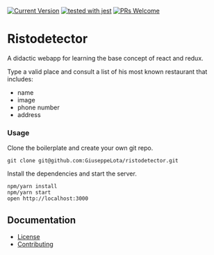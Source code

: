 [![Current Version](https://img.shields.io/npm/v/code.svg)](https://www.npmjs.org/package/code)
[![tested with jest](https://img.shields.io/badge/tested_with-jest-99424f.svg)](https://github.com/facebook/jest)
[![PRs Welcome](https://img.shields.io/badge/PRs-welcome-brightgreen.svg)](https://reactjs.org/docs/how-to-contribute.html#your-first-pull-request)

# Ristodetector

A didactic webapp for learning the base concept of react and redux.

Type a valid place and consult a list of his most known restaurant that includes:
 * name
 * image
 * phone number
 * address 
 

### Usage

Clone the boilerplate and create your own git repo.

```
git clone git@github.com:GiuseppeLota/ristodetector.git
```

Install the dependencies and start the server.

```
npm/yarn install
npm/yarn start
open http://localhost:3000
```

## Documentation

* [License](https://github.com/GiuseppeLota/ristodetector/blob/master/LICENSE)
* [Contributing](https://github.com/GiuseppeLota/ristodetector/blob/master/CONTRIBUTING.md)

